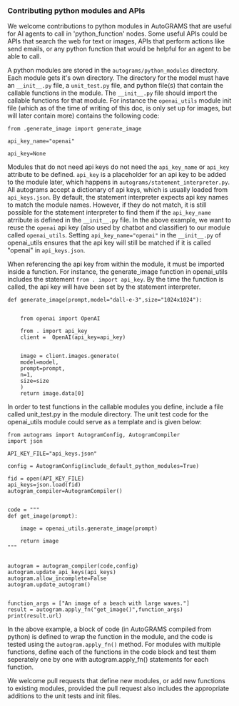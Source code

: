 ### Contributing python modules and APIs

We welcome contributions to python modules in AutoGRAMS that are useful for AI agents to call in 'python_function' nodes. Some useful APIs could be APIs that search the web for text or images, APIs that perform actions like send emails, or any python function that would be helpful for an agent to be able to call. 


A python modules are stored in the `autograms/python_modules` directory. Each module gets it's own directory. The directory for the model must have an `__init__.py` file, a `unit_test.py` file, and  python file(s) that contain the callable functions in the module. The `__init__.py` file should import the callable functions for that module. For instance the `openai_utils` module init file (which as of the time of writing of this doc, is only set up for images, but will later contain more) contains the following code:

```
from .generate_image import generate_image

api_key_name="openai"

api_key=None
```

Modules that do not need api keys do not need the `api_key_name` or `api_key` attribute to be defined. `api_key` is a placeholder for an api key to be added to the module later, which happens in `autograms/statement_interpreter.py`. All autograms accept a dictionary of api keys, which is usually loaded from `api_keys.json`. By default, the statement interpreter expects api key names to match the module names. However, if they do not match, it is still possible for the statement interpreter to find them if the `api_key_name` atrribute is defined in the `__init__.py` file. In the above example, we want to reuse the `openai` api key (also used by chatbot and classifier) to our module called `openai_utils`. Setting `api_key_name="openai"` in the `__init__.py` of openai_utils ensures that the api key will still be matched if it is called "openai" in `api_keys.json`.

When referencing the api key from within the module, it must be imported inside a function. For instance, the generate_image function in openai_utils includes the statement `from . import api_key`. By the time the function is called, the api key will have been set by the statement interpreter.
```
def generate_image(prompt,model="dall-e-3",size="1024x1024"):

    
    from openai import OpenAI

    from . import api_key
    client =  OpenAI(api_key=api_key)

    
    image = client.images.generate(
    model=model,
    prompt=prompt,
    n=1,
    size=size
    )
    return image.data[0]
```

In order to test functions in the callable modules you define, include a file called unit_test.py in the module directory. The unit test code for the openai_utils module could serve as a template and is given below:

```
from autograms import AutogramConfig, AutogramCompiler
import json

API_KEY_FILE="api_keys.json"

config = AutogramConfig(include_default_python_modules=True)

fid = open(API_KEY_FILE)
api_keys=json.load(fid)
autogram_compiler=AutogramCompiler()


code = """
def get_image(prompt):

    image = openai_utils.generate_image(prompt)

    return image
"""


autogram = autogram_compiler(code,config)
autogram.update_api_keys(api_keys)
autogram.allow_incomplete=False
autogram.update_autogram()


function_args = ["An image of a beach with large waves."]
result = autogram.apply_fn("get_image()",function_args)
print(result.url)
```

In the above example, a block of code (in AutoGRAMS compiled from python) is defined to wrap the function in the module, and the code is tested using the `autogram.apply_fn()` method. For modules with multiple functions, define each of the functions in the code block and test them seperately one by one with autogram.apply_fn() statements for each function.

We welcome pull requests that define new modules, or add new functions to existing modules, provided the pull request also includes the appropriate additions to the unit tests and init files.



